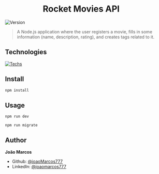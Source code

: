 <h1 align="center">Rocket Movies API</h1>
<p>
  <img alt="Version" src="https://img.shields.io/badge/version-0.0.0-blue.svg?cacheSeconds=2592000" />
</p>

> A Node.js application where the user registers a movie, fills in some information (name, description, rating), and creates tags related to it.

## Technologies

[![Techs](https://skillicons.dev/icons?i=nodejs,js,sqlite)](https://skillicons.dev)

## Install

```sh
npm install
```

## Usage

```sh
npm run dev
```

```sh
npm run migrate
```

## Author

**João Marcos**

- Github: [@joaoMarcos777](https://github.com/joaoMarcos777)
- LinkedIn: [@joaomarcos777](https://linkedin.com/in/joaomarcos777)
